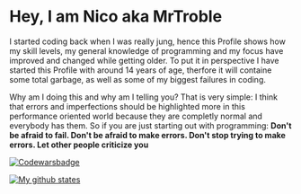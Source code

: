 # Hey, I am Nico aka MrTroble

I started coding back when I was really jung, hence this Profile shows how my skill levels, my general knowledge of programming and my focus have improved and changed while getting older. To put it in perspective I have started this Profile with around 14 years of age, therfore it will containe some total garbage, as well as some of my biggest failures in coding.

Why am I doing this and why am I telling you? That is very simple: I think that errors and imperfections should be highlighted more in this performance oriented world because they are completly normal and everybody has them. So if you are just starting out with programming: **Don't be afraid to fail. Don't be afraid to make errors. Don't stop trying to make errors. Let other people criticize you**

[![Codewarsbadge](https://www.codewars.com/users/MrTroble/badges/large)](https://www.codewars.com/users/MrTroble)

[![My github states](https://github-readme-stats.vercel.app/api?username=MrTroble&show_icons=true&theme=radical)](https://github.com/Troblecodings)
